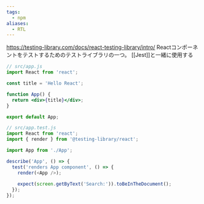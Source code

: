 ```yaml
---
tags:
  - npm
aliases:
  - RTL
---
```

https://testing-library.com/docs/react-testing-library/intro/
Reactコンポーネントをテストするためのテストライブラリの一つ。
[[Jest]]と一緒に使用する

```jsx
// src/app.js
import React from 'react';

const title = 'Hello React';

function App() {
  return <div>{title}</div>;
}

export default App;
```
```js
// src/app.test.js
import React from 'react';
import { render } from '@testing-library/react';

import App from './App';

describe('App', () => {
  test('renders App component', () => {
    render(<App />);
    
	expect(screen.getByText('Search:')).toBeInTheDocument();
  });
});

```
